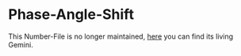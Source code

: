 # Phase-Angle-Shift

This Number-File is no longer maintained, [here](10000079.md) you can find its living Gemini.
